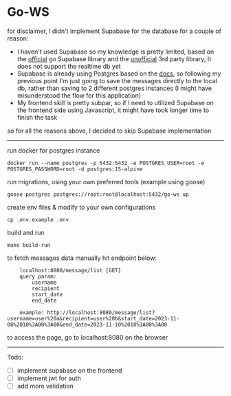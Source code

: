 
# Go-WS

for disclaimer, I didn't implement Supabase for the database for a couple of reason:
* I haven't used Supabase so my knowledge is pretty limited, based on the [official](https://github.com/supabase-community/supabase-go) go Supabase library and the [unofficial](https://github.com/nedpals/supabase-go) 3rd party library, It does not support the realtime db yet
* Supabase is already using Postgres based on the [docs](https://supabase.com/database), so following my previous point I'm just going to save the messages directly to the local db, rather than saving to 2 different postgres instances (I might have misunderstood the flow for this application)
* My frontend skill is pretty subpar, so if I need to utilized Supabase on the frontend side using Javascript, it might have took longer time to finish the task

so for all the reasons above, I decided to skip Supabase implementation
- - - -
run docker for postgres instance

```docker run --name postgres -p 5432:5432 -e POSTGRES_USER=root -e POSTGRES_PASSWORD=root -d postgres:15-alpine```

run migrations, using your own preferred tools (example using goose)

```goose postgres postgres://root:root@localhost:5432/go-ws up```

create env files & modify to your own configurations

```cp .env.example .env```

build and run

```make build-run```

to fetch messages data manually hit endpoint below:
```
    localhost:8080/message/list [GET]
    query param: 
        username
        recipient
        start_date
        end_date
        
    example: http://localhost:8080/message/list?username=user%20a&recipient=user%20b&start_date=2023-11-08%2010%3A00%3A00&end_date=2023-11-10%2010%3A00%3A00
```

to access the page, go to localhost:8080 on the browser
- - - -
Todo:
- [ ] implement supabase on the frontend
- [ ] implement jwt for auth
- [ ] add more validation